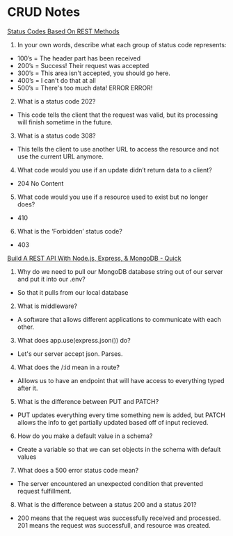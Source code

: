 # CRUD Notes

[Status Codes Based On REST Methods](https://www.moesif.com/blog/technical/api-design/Which-HTTP-Status-Code-To-Use-For-Every-CRUD-App/)

1. In your own words, describe what each group of status code represents:

- 100’s = The header part has been received
- 200’s = Success! Their request was accepted
- 300’s = This area isn't accepted, you should go here.
- 400’s = I can't do that at all
- 500’s = There's too much data! ERROR ERROR!

2. What is a status code 202?

- This code tells the client that the request was valid, but its processing will finish sometime in the future.

3. What is a status code 308?

- This tells the client to use another URL to access the resource and not use the current URL anymore.

4. What code would you use if an update didn’t return data to a client?

- 204 No Content

5. What code would you use if a resource used to exist but no longer does?

- 410

6. What is the ‘Forbidden’ status code?

- 403

[Build A REST API With Node.js, Express, & MongoDB - Quick](https://www.youtube.com/channel/UCFbNIlppjAuEX4znoulh0Cw)

1. Why do we need to pull our MongoDB database string out of our server and put it into our .env?

- So that it pulls from our local database

2. What is middleware?

- A software that allows different applications to communicate with each other.

3. What does app.use(express.json()) do?

- Let's our server accept json. Parses. 

4. What does the /:id mean in a route?

- Alllows us to have an endpoint that will have access to everything typed after it.

5. What is the difference between PUT and PATCH?

- PUT updates everything every time something new is added, but PATCH allows the info to get partially updated based off of input recieved.

6. How do you make a default value in a schema?

- Create a variable so that we can set objects in the schema with default values

7. What does a 500 error status code mean?

- The server encountered an unexpected condition that prevented request fulfillment.

8. What is the difference between a status 200 and a status 201?

- 200 means that the request was successfully received and processed. 201 means the request was successfull, and resource  was created.